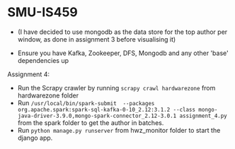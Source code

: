 # SMU-IS459

- (I have decided to use mongodb as the data store for the top author per window, as done in assignment 3 before visualising it)

- Ensure you have Kafka, Zookeeper, DFS, Mongodb and any other 'base' dependencies up

Assignment 4:

- Run the Scrapy crawler by running ```scrapy crawl hardwarezone``` from hardwarezone folder
- Run ```/usr/local/bin/spark-submit  --packages org.apache.spark:spark-sql-kafka-0-10_2.12:3.1.2 --class mongo-java-driver-3.9.0,mongo-spark-connector_2.12-3.0.1 assignment_4.py``` from the spark folder to get the author in batches.
- Run ```python manage.py runserver``` from hwz_monitor folder to start the django app.